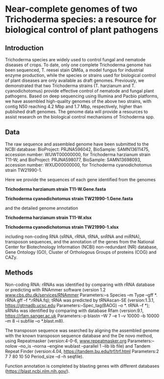 # Near-complete genomes of two Trichoderma species: a resource for biological control of plant pathogens

## Introduction 
Trichoderma species are widely used to control fungal and nematode diseases of crops. To date, only one complete Trichoderma genome has been sequenced, T. reesei stain QM6a, a model fungus for industrial enzyme production, while the species or strains used for biological control of plant diseases are only available as draft genomes. Previously, we demonstrated that two Trichoderma strains (T. harzianum and T. cyanodichotomus) provide effective control of nematode and fungal plant pathogens. Based on deep sequencing using Illumina and Pacbio platforms, we have assembled high-quality genomes of the above two strains, with contig N50 reaching 4.2 Mbp and 1.7 Mbp, respectively, higher than published draft genomes. The genome data will provide a resources to assist research on the biological control mechanisms of Trichoderma spp.

## Data 
The raw sequence and assembled genome have been submitted to the NCBI database: BioProject: PRJNA596042, BioSample: SAMN13611475, accession number: WUWT00000000, for Trichoderma harzianum strain T11-W; and BioProject: PRJNA598077, BioSample: SAMN13698093, accession number: WXUD00000000, for Trichoderma cyanodichotomus strain TW21990-1.

Here we provide the sequences of each gene identified from the genomes 

**Trichoderma harzianum strain T11-W.Gene.fasta**

**Trichoderma cyanodichotomus strain TW21990-1.Gene.fasta**

and the detailed genome annotation 

**Trichoderma harzianum strain T11-W.xlsx**

**Trichoderma cyanodichotomus strain TW21990-1.xlsx** 

including non-coding RNA (sRNA, rRNA, tRNA, snRNA and miRNA), transposon sequences, and the annotation of the genes from the National Center for Biotechnology Information (NCBI) non-redundant (NR) database, Gene Ontology (GO), Cluster of Orthologous Groups of proteins (COG) and CAZy.

## Methods 
Non-coding RNA: rRNAs was identified by comparing with rRNA database or predicting with RNAmmer software (version 1.2 www.cbs.dtu.dk/services/RNAmmer Parameters:–s Species –m Type –gff *. rRNA.gff –f *.rRNA.fq); tRNA was predicted by tRNAscan-SE (version:1.3.1, https://gtrnadb.ucsc.edu Parameters:–Spec_tag(BAOG) –o *. tRNA –f *); sRNAs was identified by comparing with database Rfam (version:9.1, https://rfam.sanger.ac.uk Parameters:–p blastn –W 7 –e 1 –v 10000 –b 10000 –m 8 –i subfile –o *.blast.m8).

The transposon sequence was searched by aligning the assembled genome with the known transposon sequence database and the De novo method, using Repeatmasker (version:4-0-6, www.repeatmasker.org Parameters:–nolow –no_is –norna –engine wublast –parallel 1 –lib lib file) and Tandem Repeat Finder (version:4.04, https://tandem.bu.edu/trf/trf.html Parameters:2 7 7 80 10 50 Period_size –d –h seqfile).

Function annotation is completed by blasting genes with different databases (https://blast.ncbi.nlm.nih.gov/).
